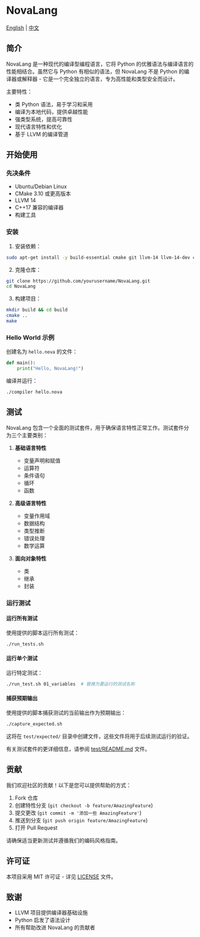 # NovaLang

[English](README.md) | [中文](README_CN.md)

## 简介

NovaLang 是一种现代的编译型编程语言，它将 Python 的优雅语法与编译语言的性能相结合。虽然它与 Python 有相似的语法，但 NovaLang 不是 Python 的编译器或解释器 - 它是一个完全独立的语言，专为高性能和类型安全而设计。

主要特性：
- 类 Python 语法，易于学习和采用
- 编译为本地代码，提供卓越性能
- 强类型系统，提高可靠性
- 现代语言特性和优化
- 基于 LLVM 的编译管道

## 开始使用

### 先决条件

- Ubuntu/Debian Linux
- CMake 3.10 或更高版本
- LLVM 14
- C++17 兼容的编译器
- 构建工具

### 安装

1. 安装依赖：
```bash
sudo apt-get install -y build-essential cmake git llvm-14 llvm-14-dev clang-14 libclang-14-dev
```

2. 克隆仓库：
```bash
git clone https://github.com/yourusername/NovaLang.git
cd NovaLang
```

3. 构建项目：
```bash
mkdir build && cd build
cmake ..
make
```

### Hello World 示例

创建名为 `hello.nova` 的文件：
```python
def main():
    print("Hello, NovaLang!")
```

编译并运行：
```bash
./compiler hello.nova
```

## 测试

NovaLang 包含一个全面的测试套件，用于确保语言特性正常工作。测试套件分为三个主要类别：

1. **基础语言特性**
   - 变量声明和赋值
   - 运算符
   - 条件语句
   - 循环
   - 函数

2. **高级语言特性**
   - 变量作用域
   - 数据结构
   - 类型推断
   - 错误处理
   - 数学运算

3. **面向对象特性**
   - 类
   - 继承
   - 封装

### 运行测试

#### 运行所有测试

使用提供的脚本运行所有测试：
```bash
./run_tests.sh
```

#### 运行单个测试

运行特定测试：
```bash
./run_test.sh 01_variables  # 替换为要运行的测试名称
```

#### 捕获预期输出

使用提供的脚本捕获测试的当前输出作为预期输出：
```bash
./capture_expected.sh
```

这将在 `test/expected/` 目录中创建文件，这些文件将用于后续测试运行的验证。

有关测试套件的更详细信息，请参阅 [test/README.md](test/README.md) 文件。

## 贡献

我们欢迎社区的贡献！以下是您可以提供帮助的方式：

1. Fork 仓库
2. 创建特性分支 (`git checkout -b feature/AmazingFeature`)
3. 提交更改 (`git commit -m '添加一些 AmazingFeature'`)
4. 推送到分支 (`git push origin feature/AmazingFeature`)
5. 打开 Pull Request

请确保适当更新测试并遵循我们的编码风格指南。

## 许可证

本项目采用 MIT 许可证 - 详见 [LICENSE](LICENSE) 文件。

## 致谢

- LLVM 项目提供编译器基础设施
- Python 启发了语法设计
- 所有帮助改进 NovaLang 的贡献者 
